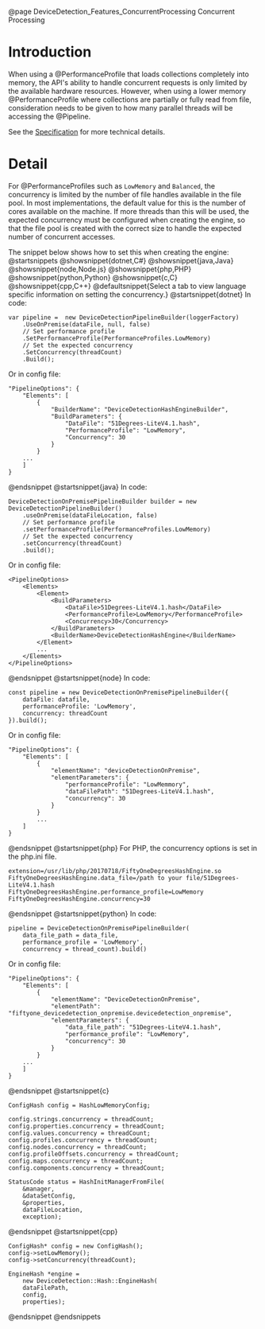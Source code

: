 @page DeviceDetection_Features_ConcurrentProcessing Concurrent Processing

# Introduction

When using a @PerformanceProfile that loads collections completely into memory, the API's ability
to handle concurrent requests is only limited by the available hardware resources. However, when
using a lower memory @PerformanceProfile where collections are partially or fully read from file,
consideration needs to be given to how many parallel threads will be accessing the @Pipeline. 

See the
[Specification](https://github.com/51Degrees/specifications/blob/main/pipeline-specification/advanced-features/parallel-processing.md)
for more technical details.

# Detail

For @PerformanceProfiles such as `LowMemory` and `Balanced`, the concurrency is limited by the number
of file handles available in the file pool. In most implementations, the default value for this is
the number of cores available on the machine. If more threads than this will be used, the expected
concurrency must be configured when creating the engine, so that
the file pool is created with the correct size to handle the expected number of concurrent accesses.

The snippet below shows how to set this when creating the engine:
@startsnippets
@showsnippet{dotnet,C#}
@showsnippet{java,Java}
@showsnippet{node,Node.js}
@showsnippet{php,PHP}
@showsnippet{python,Python}
@showsnippet{c,C}
@showsnippet{cpp,C++}
@defaultsnippet{Select a tab to view language specific information on setting the concurrency.}
@startsnippet{dotnet}
In code:
```{cs}
var pipeline =  new DeviceDetectionPipelineBuilder(loggerFactory)
    .UseOnPremise(dataFile, null, false)
    // Set performance profile
    .SetPerformanceProfile(PerformanceProfiles.LowMemory)
    // Set the expected concurrency
    .SetConcurrency(threadCount)
    .Build();
```
Or in config file:
```{json}
"PipelineOptions": {
    "Elements": [
        {
            "BuilderName": "DeviceDetectionHashEngineBuilder",
            "BuildParameters": {
                "DataFile": "51Degrees-LiteV4.1.hash",
                "PerformanceProfile": "LowMemory",
                "Concurrency": 30
            }
        }
    ...
    ]
}
```
@endsnippet
@startsnippet{java}
In code:
```{java}
DeviceDetectionOnPremisePipelineBuilder builder = new DeviceDetectionPipelineBuilder()
    .useOnPremise(dataFileLocation, false)
    // Set performance profile
    .setPerformanceProfile(PerformanceProfiles.LowMemory)
    // Set the expected concurrency
    .setConcurrency(threadCount)
    .build();
```
Or in config file:
```{xml}
<PipelineOptions>
    <Elements>
        <Element>
            <BuildParameters>
                <DataFile>51Degrees-LiteV4.1.hash</DataFile>
                <PerformanceProfile>LowMemory</PerformanceProfile>
                <Concurrency>30</Concurrency>
            </BuildParameters>
            <BuilderName>DeviceDetectionHashEngine</BuilderName>
        </Element>
        ...
    </Elements>
</PipelineOptions>
```
@endsnippet
@startsnippet{node}
In code:
```{js}
const pipeline = new DeviceDetectionOnPremisePipelineBuilder({
    dataFile: datafile,
    performanceProfile: 'LowMemory',
    concurrency: threadCount
}).build();
```
Or in config file:
```{json}
"PipelineOptions": {
    "Elements": [
        {
            "elementName": "deviceDetectionOnPremise",
            "elementParameters": {
                "performanceProfile": "LowMemmory",
                "dataFilePath": "51Degrees-LiteV4.1.hash",
                "concurrency": 30
            }
        }
        ...
    ]
}
```
@endsnippet
@startsnippet{php}
For PHP, the concurrency options is set in the php.ini file.
```
extension=/usr/lib/php/20170718/FiftyOneDegreesHashEngine.so
FiftyOneDegreesHashEngine.data_file=/path to your file/51Degrees-LiteV4.1.hash
FiftyOneDegreesHashEngine.performance_profile=LowMemory
FiftyOneDegreesHashEngine.concurrency=30
```
@endsnippet
@startsnippet{python}
In code:
```{py}
pipeline = DeviceDetectionOnPremisePipelineBuilder(
    data_file_path = data_file, 
    performance_profile = 'LowMemory', 
    concurrency = thread_count).build()
```
Or in config file:
```{json}
"PipelineOptions": {
    "Elements": [
        {
            "elementName": "DeviceDetectionOnPremise",
            "elementPath": "fiftyone_devicedetection_onpremise.devicedetection_onpremise",
            "elementParameters": {
                "data_file_path": "51Degrees-LiteV4.1.hash",
                "performance_profile": "LowMemory",
                "concurrency": 30
            }
        }
    ...
    ]
}
```
@endsnippet
@startsnippet{c}
```{c}
ConfigHash config = HashLowMemoryConfig;

config.strings.concurrency = threadCount;
config.properties.concurrency = threadCount;
config.values.concurrency = threadCount;
config.profiles.concurrency = threadCount;
config.nodes.concurrency = threadCount;
config.profileOffsets.concurrency = threadCount;
config.maps.concurrency = threadCount;
config.components.concurrency = threadCount;

StatusCode status = HashInitManagerFromFile(
    &manager,
    &dataSetConfig,
    &properties,
    dataFileLocation,
    exception);
```
@endsnippet
@startsnippet{cpp}
```{cpp}
ConfigHash* config = new ConfigHash();
config->setLowMemory();
config->setConcurrency(threadCount);

EngineHash *engine =
	new DeviceDetection::Hash::EngineHash(
	dataFilePath,
	config,
	properties);
```
@endsnippet
@endsnippets
